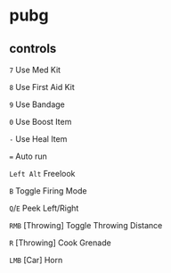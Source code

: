 # pubg

## controls

`7` Use Med Kit

`8` Use First Aid Kit

`9` Use Bandage

`0` Use Boost Item

`-` Use Heal Item

`=` Auto run

`Left Alt` Freelook

`B` Toggle Firing Mode

`Q`/`E` Peek Left/Right

`RMB` [Throwing] Toggle Throwing Distance

`R` [Throwing] Cook Grenade

`LMB` [Car] Horn